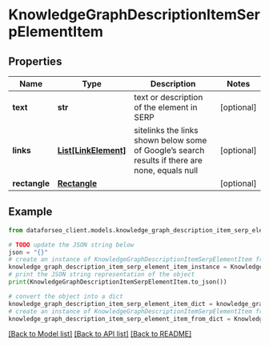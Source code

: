 # KnowledgeGraphDescriptionItemSerpElementItem


## Properties

Name | Type | Description | Notes
------------ | ------------- | ------------- | -------------
**text** | **str** | text or description of the element in SERP | [optional] 
**links** | [**List[LinkElement]**](LinkElement.md) | sitelinks the links shown below some of Google’s search results if there are none, equals null | [optional] 
**rectangle** | [**Rectangle**](Rectangle.md) |  | [optional] 

## Example

```python
from dataforseo_client.models.knowledge_graph_description_item_serp_element_item import KnowledgeGraphDescriptionItemSerpElementItem

# TODO update the JSON string below
json = "{}"
# create an instance of KnowledgeGraphDescriptionItemSerpElementItem from a JSON string
knowledge_graph_description_item_serp_element_item_instance = KnowledgeGraphDescriptionItemSerpElementItem.from_json(json)
# print the JSON string representation of the object
print(KnowledgeGraphDescriptionItemSerpElementItem.to_json())

# convert the object into a dict
knowledge_graph_description_item_serp_element_item_dict = knowledge_graph_description_item_serp_element_item_instance.to_dict()
# create an instance of KnowledgeGraphDescriptionItemSerpElementItem from a dict
knowledge_graph_description_item_serp_element_item_from_dict = KnowledgeGraphDescriptionItemSerpElementItem.from_dict(knowledge_graph_description_item_serp_element_item_dict)
```
[[Back to Model list]](../README.md#documentation-for-models) [[Back to API list]](../README.md#documentation-for-api-endpoints) [[Back to README]](../README.md)


